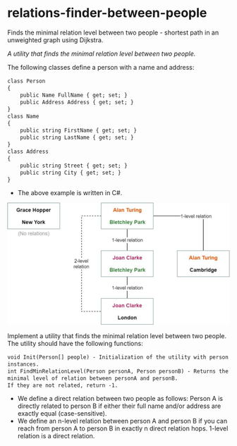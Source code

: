 # relations-finder-between-people
Finds the minimal relation level between two people - shortest path in an unweighted graph using Dijkstra.

_A utility that finds the minimal relation level between two people._

The following classes define a person with a name and address:

	class Person
	{
		public Name FullName { get; set; }
		public Address Address { get; set; }
	}
	class Name
	{
		public string FirstName { get; set; }
		public string LastName { get; set; }
	}
	class Address
	{
		public string Street { get; set; }
		public string City { get; set; }
	}

- The above example is written in C#. 


![Example:](https://github.com/RefaelBeker7/relations-finder-between-people/blob/main/relation.png)

Implement a utility that finds the minimal relation level between two people.
The utility should have the following functions:

	void Init(Person[] people) - Initialization of the utility with person instances.
	int FindMinRelationLevel(Person personA, Person personB) - Returns the minimal level of relation between personA and personB.  
    If they are not related, return -1.

* We define a direct relation between two people as follows: Person A is directly related to person B if either their full name and/or address are exactly equal (case-sensitive). 
* We define an n-level relation between person A and person B if you can reach from person A to person B in exactly n direct relation hops. 1-level relation is a direct relation.
